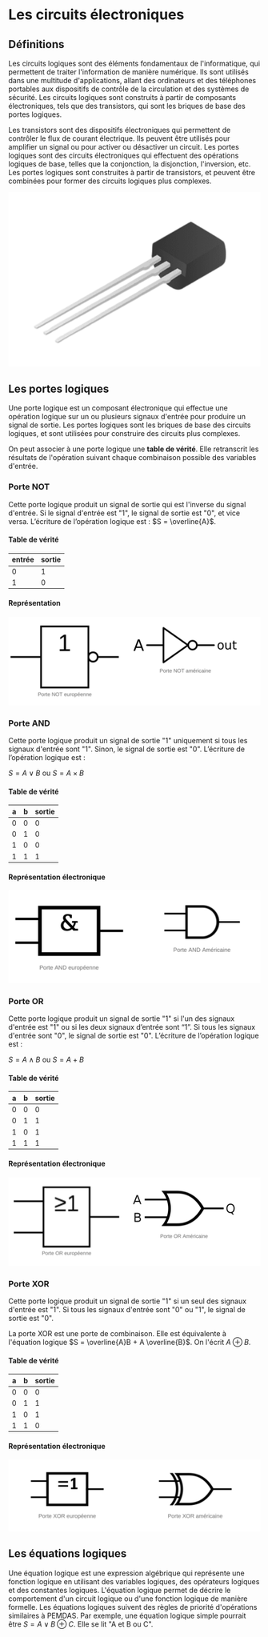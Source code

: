 # Les circuits électroniques

## Définitions

Les circuits logiques sont des éléments fondamentaux de l'informatique, qui permettent de traiter l'information de manière numérique. Ils sont utilisés dans une multitude d'applications, allant des ordinateurs et des téléphones portables aux dispositifs de contrôle de la circulation et des systèmes de sécurité. Les circuits logiques sont construits à partir de composants électroniques, tels que des transistors, qui sont les briques de base des portes logiques.

Les transistors sont des dispositifs électroniques qui permettent de contrôler le flux de courant électrique. Ils peuvent être utilisés pour amplifier un signal ou pour activer ou désactiver un circuit. Les portes logiques sont des circuits électroniques qui effectuent des opérations logiques de base, telles que la conjonction, la disjonction, l'inversion, etc. Les portes logiques sont construites à partir de transistors, et peuvent être combinées pour former des circuits logiques plus complexes.

![transistor](transistor.png)

## Les portes logiques

Une porte logique est un composant électronique qui effectue une opération logique sur un ou plusieurs signaux d'entrée pour produire un signal de sortie. Les portes logiques sont les briques de base des circuits logiques, et sont utilisées pour construire des circuits plus complexes.

On peut associer à une porte logique une **table de vérité**. Elle retranscrit les résultats de l'opération suivant chaque combinaison possible des variables d'entrée.

### Porte NOT

Cette porte logique produit un signal de sortie qui est l'inverse du signal d'entrée. Si le signal d'entrée est "1", le signal de sortie est "0", et vice versa. L’écriture de l’opération logique est :
$S = \overline{A}$.

#### Table de vérité

|entrée|sortie|
|------|------|
|0|1|
|1|0|

#### Représentation

![rprnot](repr_not.png)

### Porte AND

Cette porte logique produit un signal de sortie "1" uniquement si tous les signaux d'entrée sont "1". Sinon, le signal de sortie est "0". L’écriture de l’opération logique est :

$S = A \vee B$ ou $S = A \times B$

#### Table de vérité

|a|b|sortie|
|-|-|------|
|0|0|0|
|0|1|0|
|1|0|0|
|1|1|1|

#### Représentation électronique

![rprand](repr_and.png)

### Porte OR

Cette porte logique produit un signal de sortie "1" si l'un des signaux d'entrée est "1" ou si les deux signaux d’entrée sont “1”. Si tous les signaux d'entrée sont "0", le signal de sortie est "0".
L’écriture de l’opération logique est :

$S = A \wedge B$ ou $S = A + B$

#### Table de vérité

|a|b|sortie|
|-|-|------|
|0|0|0|
|0|1|1|
|1|0|1|
|1|1|1|

#### Représentation électronique

![rpror](repr_or.png)

### Porte XOR

Cette porte logique produit un signal de sortie "1" si un seul des signaux d'entrée est "1". Si tous les signaux d'entrée sont "0" ou "1", le signal de sortie est "0".

La porte XOR est une porte de combinaison.
Elle est équivalente à l'équation logique $S = \overline{A}B + A \overline{B}$.
On l'écrit $A \oplus B$.

#### Table de vérité

|a|b|sortie|
|-|-|------|
|0|0|0|
|0|1|1|
|1|0|1|
|1|1|0|

#### Représentation électronique

![rprxor](repr_xor.png)

## Les équations logiques

Une équation logique est une expression algébrique qui représente une fonction logique en utilisant des variables logiques, des opérateurs logiques et des constantes logiques. L'équation logique permet de décrire le comportement d'un circuit logique ou d'une fonction logique de manière formelle.
Les équations logiques suivent des règles de priorité d'opérations similaires à PEMDAS.
Par exemple, une équation logique simple pourrait être $S = A \vee B \oplus C$.
Elle se lit "A et B ou C".
